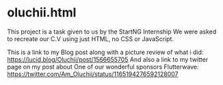 # oluchii.html

This project is a task given to us by the StartNG Internship
We were asked to recreate our C.V using just HTML, no CSS or JavaScript.

This is a link to my Blog post along with a picture review of what i did: https://lucid.blog/Oluchii/post/1566655705 
And also a link to my twitter page on my post about One of our wonderful sponsors Flutterwave: https://twitter.com/Am_Oluchii/status/1165194276592128007
